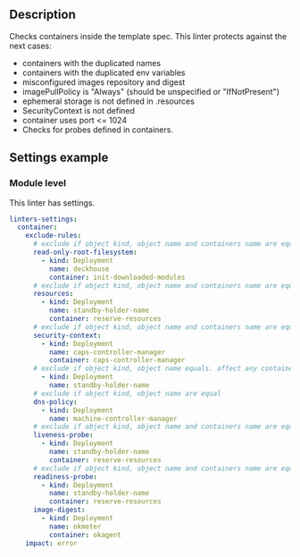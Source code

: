 ## Description

Checks containers inside the template spec. This linter protects against the next cases:
 - containers with the duplicated names
 - containers with the duplicated env variables
 - misconfigured images repository and digest
 - imagePullPolicy is "Always" (should be unspecified or "IfNotPresent")
 - ephemeral storage is not defined in .resources
 - SecurityContext is not defined
 - container uses port <= 1024
- Checks for probes defined in containers.

## Settings example

### Module level

This linter has settings.

```yaml
linters-settings:
  container:
    exclude-rules:
      # exclude if object kind, object name and containers name are equal
      read-only-root-filesystem:
        - kind: Deployment
          name: deckhouse
          container: init-downloaded-modules
      # exclude if object kind, object name and containers name are equal
      resources:
        - kind: Deployment
          name: standby-holder-name
          container: reserve-resources
      # exclude if object kind, object name and containers name are equal
      security-context:
        - kind: Deployment
          name: caps-controller-manager
          container: caps-controller-manager
      # exclude if object kind, object name equals. affect any containers within
        - kind: Deployment
          name: standby-holder-name
      # exclude if object kind, object name are equal
      dns-policy:
        - kind: Deployment
          name: machine-controller-manager
      # exclude if object kind, object name and containers name are equal
      liveness-probe:
        - kind: Deployment
          name: standby-holder-name
          container: reserve-resources
      # exclude if object kind, object name and containers name are equal
      readiness-probe:
        - kind: Deployment
          name: standby-holder-name
          container: reserve-resources
      image-digest:
        - kind: Deployment
          name: okmeter
          container: okagent
    impact: error
```